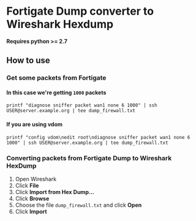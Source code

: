 # Fortigate Dump converter to Wireshark Hexdump

**Requires python >= 2.7**

## How to use

### Get some packets from Fortigate

#### In this case we're getting `1000` packets

```
printf "diagnose sniffer packet wan1 none 6 1000" | ssh USER@server.example.org | tee dump_firewall.txt
```
#### If you are using vdom

```
printf "config vdom\nedit root\ndiagnose sniffer packet wan1 none 6 1000" | ssh USER@server.example.org | tee dump_firewall.txt
```

### Converting packets from Fortigate Dump to Wireshark HexDump

1. Open Wireshark
2. Click **File**
3. Click **Import from Hex Dump...**
4. Click **Browse**
5. Choose the file `dump_firewall.txt` and click **Open**
6. Click **Import**

